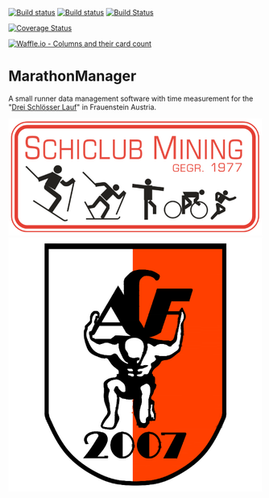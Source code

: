 [![Build status](https://ci.appveyor.com/api/projects/status/8ttcb97m22dwhmxv?svg=true)](https://ci.appveyor.com/project/JakobFerdinand/marathonmanager)
[![Build status](https://jakobferdinand.visualstudio.com/MarathonManager/_apis/build/status/MarathonManager-.NET%20Desktop-CI-clone)](https://jakobferdinand.visualstudio.com/MarathonManager/_build/latest?definitionId=10)
[![Build Status](https://travis-ci.org/JakobFerdinand/MarathonManager.svg?branch=master)](https://travis-ci.org/JakobFerdinand/MarathonManager)

[![Coverage Status](https://coveralls.io/repos/github/JakobFerdinand/MarathonManager/badge.svg?branch=master)](https://coveralls.io/github/JakobFerdinand/MarathonManager?branch=master)

[![Waffle.io - Columns and their card count](https://badge.waffle.io/JakobFerdinand/MarathonManager.svg?columns=all)](https://waffle.io/JakobFerdinand/MarathonManager)

# MarathonManager
A small runner data management software with time measurement for the "[Drei Schlösser Lauf](http://www.sc-mining.org/SpracheDE_104.html)" in Frauenstein Austria.

![SC Mining](/Logos/SC-Mining.png)
![ACF](/Logos/ACF.png)
